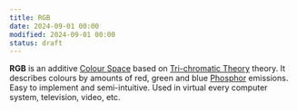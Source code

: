 ```yaml
---
title: RGB
date: 2024-09-01 00:00
modified: 2024-09-01 00:00
status: draft
---
```


**RGB** is an additive [Colour Space](colour-space.md) based on [Tri-chromatic Theory](tri-chromatic-theory.md) theory. It describes colours by amounts of red, green and blue [Phosphor](phosphor.md) emissions. Easy to implement and semi-intuitive. Used in virtual every computer system, television, video, etc.
